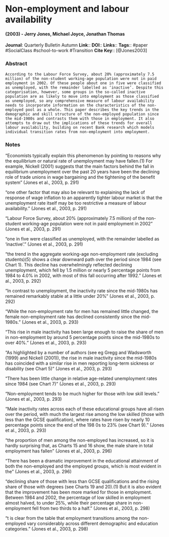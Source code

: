 # Non-employment and labour availability
#### (2003) - Jerry Jones, Michael Joyce, Jonathan Thomas
**Journal**: Quarterly Bulletin Autumn
**Link**:: 
**DOI**:: 
**Links**:: 
**Tags**:: #paper #SocialClass #school-to-work #Transition 
**Cite Key**:: [@Jones2003]

### Abstract

```
According to the Labour Force Survey, about 20% (approximately 7.5 million) of the non-student working-age population were not in paid employment in 2002. Of these people about one in five were classified as unemployed, with the remainder labelled as ‘inactive’. Despite this categorisation, however, some groups in the so-called inactive population are as likely to move into employment as those classified as unemployed, so any comprehensive measure of labour availability needs to incorporate information on the characteristics of the non-employed pool as a whole. This paper describes the key trends in the demographic and skill structure of the non-employed population since the mid-1980s and contrasts them with those in employment. It also attempts to draw out the implications of these trends for overall labour availability, building on recent Bank research which models individual transition rates from non-employment into employment.
```

### Notes

“Economists typically explain this phenomenon by pointing to reasons why the equilibrium or natural rate of unemployment may have fallen.(1) For example, Nickell (2001) suggests that the main factors behind the fall in equilibrium unemployment over the past 20 years have been the declining role of trade unions in wage bargaining and the tightening of the benefit system” (Jones et al., 2003, p. 291)

“one other factor that may also be relevant to explaining the lack of response of wage inflation to an apparently tighter labour market is that the unemployment rate itself may be too restrictive a measure of labour availability.” (Jones et al., 2003, p. 291)

“Labour Force Survey, about 20% (approximately 7.5 million) of the non-student working-age population were not in paid employment in 2002” (Jones et al., 2003, p. 291)

“one in five were classified as unemployed, with the remainder labelled as ‘inactive’.” (Jones et al., 2003, p. 291)

“the trend in the aggregate working-age non-employment rate (excluding students)(5) shows a clear downward path over the period since 1984 (see Chart 1). This decline has overwhelmingly reflected declining unemployment, which fell by 1.5 million or nearly 5 percentage points from 1984 to 4.0% in 2002, with most of this fall occurring after 1992.” (Jones et al., 2003, p. 292)

“In contrast to unemployment, the inactivity rate since the mid-1980s has remained remarkably stable at a little under 20%” (Jones et al., 2003, p. 292)

“While the non-employment rate for men has remained little changed, the female non-employment rate has declined consistently since the mid-1980s.” (Jones et al., 2003, p. 293)

“This rise in male inactivity has been large enough to raise the share of men in non-employment by around 5 percentage points since the mid-1980s to over 40%.” (Jones et al., 2003, p. 293)

“As highlighted by a number of authors (see eg Gregg and Wadsworth (1999) and Nickell (2001)), the rise in male inactivity since the mid-1980s has coincided with a similar rise in men reporting long-term sickness or disability (see Chart 5)” (Jones et al., 2003, p. 293)

“There has been little change in relative age-related unemployment rates since 1984 (see Chart 7)” (Jones et al., 2003, p. 293)

“Non-employment tends to be much higher for those with low skill levels.” (Jones et al., 2003, p. 293)

“Male inactivity rates across each of these educational groups have all risen over the period, with much the largest rise among the low skilled (those with less than the GCSE qualification), where rates have risen by nearly 10 percentage points since the end of the 198 0s to 23% (see Chart 9).” (Jones et al., 2003, p. 293)

“the proportion of men among the non-employed has increased, so it is hardly surprising that, as Charts 15 and 16 show, the male share in total employment has fallen” (Jones et al., 2003, p. 296)

“There has been a dramatic improvement in the educational attainment of both the non-employed and the employed groups, which is most evident in the” (Jones et al., 2003, p. 296)

“declining share of those with less than GCSE qualifications and the rising share of those with degrees (see Charts 19 and 20).(1) But it is also evident that the improvement has been more marked for those in employment. Between 1984 and 2002, the percentage of low skilled in employment almost halved, to under 25%, while their percentage share in non-employment fell from two thirds to a half.” (Jones et al., 2003, p. 298)

“t is clear from the table that employment transitions among the non-employed vary considerably across different demographic and education categories.” (Jones et al., 2003, p. 298)